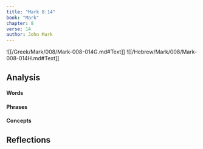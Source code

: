 ```yaml
---
title: "Mark 8:14"
book: "Mark"
chapter: 8
verse: 14
author: John Mark
---
```

![[/Greek/Mark/008/Mark-008-014G.md#Text]]
![[/Hebrew/Mark/008/Mark-008-014H.md#Text]]

## Analysis

#### Words

#### Phrases

#### Concepts

## Reflections
